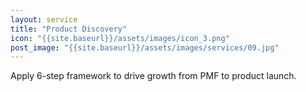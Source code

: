 ```yaml
---
layout: service
title: "Product Discovery"
icon: "{{site.baseurl}}/assets/images/icon_3.png"
post_image: "{{site.baseurl}}/assets/images/services/09.jpg"
---
```


Apply 6-step framework to drive growth from PMF to product launch.
